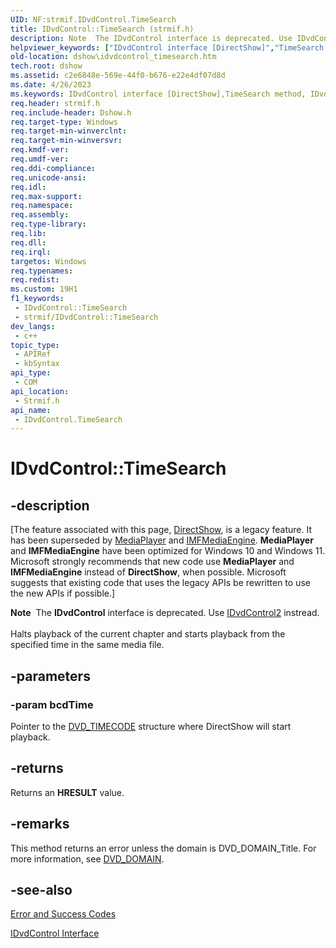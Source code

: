 ```yaml
---
UID: NF:strmif.IDvdControl.TimeSearch
title: IDvdControl::TimeSearch (strmif.h)
description: Note  The IDvdControl interface is deprecated. Use IDvdControl2 instread. Halts playback of the current chapter and starts playback from the specified time in the same media file.
helpviewer_keywords: ["IDvdControl interface [DirectShow]","TimeSearch method","IDvdControl.TimeSearch","IDvdControl::TimeSearch","IDvdControlTimeSearch","TimeSearch","TimeSearch method [DirectShow]","TimeSearch method [DirectShow]","IDvdControl interface","dshow.idvdcontrol_timesearch","strmif/IDvdControl::TimeSearch"]
old-location: dshow\idvdcontrol_timesearch.htm
tech.root: dshow
ms.assetid: c2e6848e-569e-44f0-b676-e22e4df07d8d
ms.date: 4/26/2023
ms.keywords: IDvdControl interface [DirectShow],TimeSearch method, IDvdControl.TimeSearch, IDvdControl::TimeSearch, IDvdControlTimeSearch, TimeSearch, TimeSearch method [DirectShow], TimeSearch method [DirectShow],IDvdControl interface, dshow.idvdcontrol_timesearch, strmif/IDvdControl::TimeSearch
req.header: strmif.h
req.include-header: Dshow.h
req.target-type: Windows
req.target-min-winverclnt: 
req.target-min-winversvr: 
req.kmdf-ver: 
req.umdf-ver: 
req.ddi-compliance: 
req.unicode-ansi: 
req.idl: 
req.max-support: 
req.namespace: 
req.assembly: 
req.type-library: 
req.lib: 
req.dll: 
req.irql: 
targetos: Windows
req.typenames: 
req.redist: 
ms.custom: 19H1
f1_keywords:
 - IDvdControl::TimeSearch
 - strmif/IDvdControl::TimeSearch
dev_langs:
 - c++
topic_type:
 - APIRef
 - kbSyntax
api_type:
 - COM
api_location:
 - Strmif.h
api_name:
 - IDvdControl.TimeSearch
---
```


# IDvdControl::TimeSearch


## -description

\[The feature associated with this page, [DirectShow](/windows/win32/directshow/directshow), is a legacy feature. It has been superseded by [MediaPlayer](/uwp/api/Windows.Media.Playback.MediaPlayer) and [IMFMediaEngine](/windows/win32/api/mfmediaengine/nn-mfmediaengine-imfmediaengine). **MediaPlayer** and **IMFMediaEngine** have been optimized for Windows 10 and Windows 11. Microsoft strongly recommends that new code use **MediaPlayer** and **IMFMediaEngine** instead of **DirectShow**, when possible. Microsoft suggests that existing code that uses the legacy APIs be rewritten to use the new APIs if possible.\]

<div class="alert"><b>Note</b>  The <b>IDvdControl</b> interface is deprecated. Use <a href="/windows/desktop/api/strmif/nn-strmif-idvdcontrol2">IDvdControl2</a> instread.</div>
<div> </div>
Halts playback of the current chapter and starts playback from the specified time in the same media file.

## -parameters

### -param bcdTime

Pointer to the [DVD_TIMECODE](/windows/desktop/api/strmif/ns-strmif-dvd_timecode) structure where DirectShow will start playback.

## -returns

Returns an <b>HRESULT</b> value.

## -remarks

This method returns an error unless the domain is DVD_DOMAIN_Title. For more information, see <a href="/windows/desktop/api/strmif/ne-strmif-dvd_domain">DVD_DOMAIN</a>.

## -see-also

<a href="/windows/desktop/DirectShow/error-and-success-codes">Error and Success Codes</a>



<a href="/windows/desktop/api/strmif/nn-strmif-idvdcontrol">IDvdControl Interface</a>